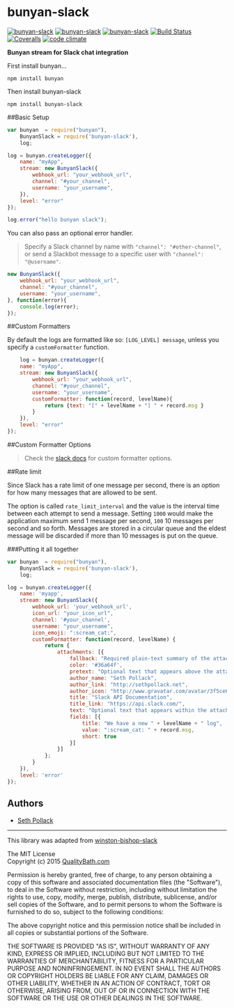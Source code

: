# bunyan-slack
[![bunyan-slack](http://img.shields.io/npm/v/bunyan-slack.svg?style=flat-square)](https://www.npmjs.com/package/bunyan-slack)
[![bunyan-slack](http://img.shields.io/npm/dm/bunyan-slack.svg?style=flat-square)](https://www.npmjs.com/package/bunyan-slack)
[![bunyan-slack](http://img.shields.io/npm/l/bunyan-slack.svg?style=flat-square)](https://www.npmjs.com/package/bunyan-slack)
[![Build Status](https://img.shields.io/travis/qualitybath/bunyan-slack.svg?style=flat-square)](https://travis-ci.org/qualitybath/bunyan-slack)
[![Coveralls](https://img.shields.io/coveralls/qualitybath/bunyan-slack.svg?style=flat-square)](https://coveralls.io/r/qualitybath/bunyan-slack)
[![code climate](https://img.shields.io/codeclimate/github/qualitybath/bunyan-slack.svg?style=flat-square)](https://codeclimate.com/github/qualitybath/bunyan-slack)

**Bunyan stream for Slack chat integration**

First install bunyan...

```
npm install bunyan
```

Then install bunyan-slack

```
npm install bunyan-slack
```

##Basic Setup

```javascript
var bunyan  = require("bunyan"),
	BunyanSlack = require('bunyan-slack'),
	log;

log = bunyan.createLogger({
	name: "myApp",
	stream: new BunyanSlack({
		webhook_url: "your_webhook_url",
		channel: "#your_channel",
		username: "your_username",
	}),
	level: "error"
});

log.error("hello bunyan slack");
```
You can also pass an optional error handler.

> Specify a Slack channel by name with `"channel": "#other-channel"`, or send a Slackbot message to a specific user with `"channel": "@username"`.

```javascript
new BunyanSlack({
	webhook_url: "your_webhook_url",
	channel: "#your_channel",
	username: "your_username",
}, function(error){
	console.log(error);
});
```

##Custom Formatters

By default the logs are formatted like so: `[LOG_LEVEL] message`, unless you specify a `customFormatter` function.

```javascript
	log = bunyan.createLogger({
	name: "myApp",
	stream: new BunyanSlack({
		webhook_url: "your_webhook_url",
		channel: "#your_channel",
		username: "your_username",
		customFormatter: function(record, levelName){
			return {text: "[" + levelName + "] " + record.msg }
		}
	}),
	level: "error"
});
```
##Custom Formatter Options
> Check the [slack docs](https://api.slack.com/incoming-webhooks) for custom formatter options.

##Rate limit

Since Slack has a rate limit of one message per second, there is an option for how many messages that are allowed to be sent.

The option is called `rate_limit_interval` and the value is the interval time between each attempt to send a message. Setting `1000` would make the application maximum send 1 message per second, `100` 10 messages per second and so forth. Messages are stored in a circular queue and the eldest message will be discarded if more than 10 messages is put on the queue.

###Putting it all together
```javascript
var bunyan  = require("bunyan"),
	BunyanSlack = require('bunyan-slack'),
	log;

log = bunyan.createLogger({
	name: 'myapp',
	stream: new BunyanSlack({
		webhook_url: 'your_webhook_url',
		icon_url: "your_icon_url",
		channel: '#your_channel',
		username: "your_username",
		icon_emoji: ":scream_cat:",
		customFormatter: function(record, levelName) {
			return {
				attachments: [{
					fallback: "Required plain-text summary of the attachment.",
					color: '#36a64f',
					pretext: "Optional text that appears above the attachment block",
					author_name: "Seth Pollack",
					author_link: "http://sethpollack.net",
					author_icon: "http://www.gravatar.com/avatar/3f5ce68fb8b38a5e08e7abe9ac0a34f1?s=200",
					title: "Slack API Documentation",
					title_link: "https://api.slack.com/",
					text: "Optional text that appears within the attachment",
					fields: [{
						title: "We have a new " + levelName + " log",
						value: ":scream_cat: " + record.msg,
						short: true
					}]
				}]
			};
		}
	}),
	level: 'error'
});
```

## Authors
* [Seth Pollack](https://github.com/sethpollack)

***
This library was adapted from  [winston-bishop-slack](https://github.com/lapwinglabs/winston-bishop-slack)

The MIT License  
Copyright (c) 2015 [QualityBath.com](https://www.qualitybath.com/)

Permission is hereby granted, free of charge, to any person obtaining a copy of this software and associated documentation files (the "Software"), to deal in the Software without restriction, including without limitation the rights to use, copy, modify, merge, publish, distribute, sublicense, and/or sell copies of the Software, and to permit persons to whom the Software is furnished to do so, subject to the following conditions:

The above copyright notice and this permission notice shall be included in all copies or substantial portions of the Software.

THE SOFTWARE IS PROVIDED "AS IS", WITHOUT WARRANTY OF ANY KIND, EXPRESS OR IMPLIED, INCLUDING BUT NOT LIMITED TO THE WARRANTIES OF MERCHANTABILITY, FITNESS FOR A PARTICULAR PURPOSE AND NONINFRINGEMENT. IN NO EVENT SHALL THE AUTHORS OR COPYRIGHT HOLDERS BE LIABLE FOR ANY CLAIM, DAMAGES OR OTHER LIABILITY, WHETHER IN AN ACTION OF CONTRACT, TORT OR OTHERWISE, ARISING FROM, OUT OF OR IN CONNECTION WITH THE SOFTWARE OR THE USE OR OTHER DEALINGS IN THE SOFTWARE.


